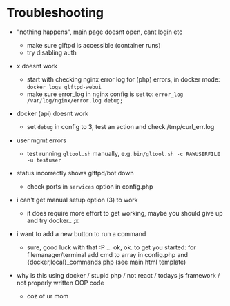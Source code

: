 # Troubleshooting

- "nothing happens", main page doesnt open, cant login etc
    - make sure glftpd is accessible (container runs)
    - try disabling auth

- x doesnt work
    - start with checking nginx error log for (php) errors, in docker mode: `docker logs glftpd-webui`
    - make sure error_log in nginx config is set to: `error_log  /var/log/nginx/error.log debug;`
     
- docker (api) doesnt work
    - set `debug` in config to 3, test an action and check /tmp/curl_err.log

- user mgmt errors
    - test running `gltool.sh` manually,  e.g. `bin/gltool.sh -c RAWUSERFILE -u testuser`

- status incorrectly shows glftpd/bot down 
    - check ports in `services` option in config.php

- i can't get manual setup option (3) to work
    - it does require more effort to get working, maybe you should give up and try docker.. ;x

- i want to add a new button to run a command
    - sure, good luck with that :P ... ok, ok. to get you started: for filemanager/terminal add cmd to array in config.php and {docker,local}_commands.php (see main html template)

-  why is this using docker / stupid php / not react / todays js framework / not properly written OOP code 
    - coz of ur mom
